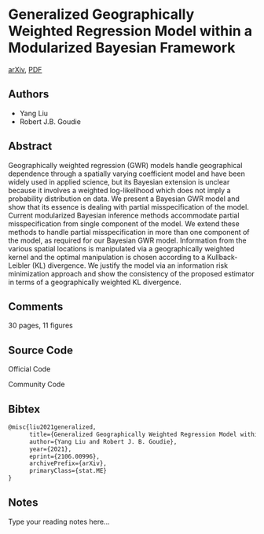 
# Generalized Geographically Weighted Regression Model within a Modularized Bayesian Framework

[arXiv](https://arxiv.org/abs/2106.0996), [PDF](https://arxiv.org/pdf/2106.0996.pdf)

## Authors

- Yang Liu
- Robert J.B. Goudie

## Abstract

Geographically weighted regression (GWR) models handle geographical dependence through a spatially varying coefficient model and have been widely used in applied science, but its Bayesian extension is unclear because it involves a weighted log-likelihood which does not imply a probability distribution on data. We present a Bayesian GWR model and show that its essence is dealing with partial misspecification of the model. Current modularized Bayesian inference methods accommodate partial misspecification from single component of the model. We extend these methods to handle partial misspecification in more than one component of the model, as required for our Bayesian GWR model. Information from the various spatial locations is manipulated via a geographically weighted kernel and the optimal manipulation is chosen according to a Kullback-Leibler (KL) divergence. We justify the model via an information risk minimization approach and show the consistency of the proposed estimator in terms of a geographically weighted KL divergence.

## Comments

30 pages, 11 figures

## Source Code

Official Code



Community Code



## Bibtex

```tex
@misc{liu2021generalized,
      title={Generalized Geographically Weighted Regression Model within a Modularized Bayesian Framework}, 
      author={Yang Liu and Robert J. B. Goudie},
      year={2021},
      eprint={2106.00996},
      archivePrefix={arXiv},
      primaryClass={stat.ME}
}
```

## Notes

Type your reading notes here...

